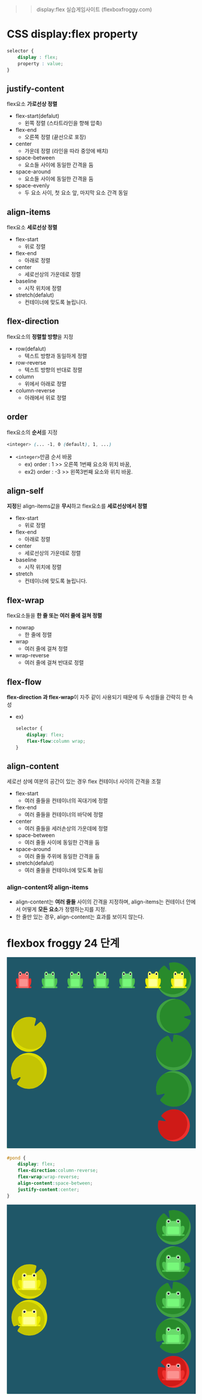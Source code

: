 >> display:flex 실습게임사이트 (flexboxfroggy.com)

# CSS display:flex property 
```css
selector {
    display : flex;
    property : value;
}
```

## justify-content 
flex요소 **가로선상 정렬**

* flex-start(defalut)
  * 왼쪽 정렬 (스타트라인을 향해 압축)
* flex-end
  * 오른쪽 정렬 (끝선으로 포장)
* center
  * 가운데 정렬 (라인을 따라 중앙에 배치)
* space-between
  * 요소들 사이에 동일한 간격을 둠
* space-around
  * 요소들 사이에 동일한 간격을 둠
* space-evenly
  * 두 요소 사이, 첫 요소 앞, 마지막 요소 간격 동일

## align-items
flex요소 **세로선상 정렬**

* flex-start
  * 위로 정렬
* flex-end
  * 아래로 정렬
* center 
  * 세로선상의 가운데로 정렬
* baseline
  * 시작 위치에 정렬
* stretch(defalut)
  * 컨테이너에 맞도록 늘립니다.

## flex-direction
flex요소의 **정렬할 방향**을 지정
* row(defalut)
  * 텍스트 방향과 동일하게 정렬
* row-reverse
  * 텍스트 방향의 반대로 정렬
* column
  * 위에서 아래로 정렬
* column-reverse
  * 아래에서 위로 정렬

## order
flex요소의 **순서**를 지정
```css
<integer> (... -1, 0 (default), 1, ...)
```
- ```<integer>```만큼 순서 바꿈 
  - ex) order : 1  >> 오른쪽 1번째 요소와 위치 바꿈, 
  - ex2) order : -3  >> 왼쪽3번째 요소와 위치 바꿈.

## align-self
**지정**된 align-items값을 **무시**하고 flex요소를 **세로선상에서 정렬**
* flex-start
  * 위로 정렬
* flex-end
  * 아래로 정렬
* center 
  * 세로선상의 가운데로 정렬
* baseline
  * 시작 위치에 정렬
* stretch
  * 컨테이너에 맞도록 늘립니다.

## flex-wrap
flex요소들을 **한 줄 또는 여러 줄에 걸쳐 정렬**
* nowrap
  * 한 줄에 정렬
* wrap
  * 여러 줄에 걸쳐 정렬
* wrap-reverse
  * 여러 줄에 걸쳐 반대로 정렬

## flex-flow
**flex-direction 과 flex-wrap**이 자주 같이 사용되기 때문에 두 속성들을 간략히 한 속성
* ex) 
    ```css
    selector {
        display: flex;
        flex-flow:column wrap;
    }
    ```

## align-content
세로선 상에 여분의 공간이 있는 경우 flex 컨테이너 사이의 간격을 조절
* flex-start
  * 여러 줄들을 컨테이너의 꼭대기에 정렬
* flex-end
  * 여러 줄들을 컨테이너의 바닥에 정렬
* center
  * 여러 줄들을 세러손상의 가운데에 정렬
* space-between
  * 여러 줄들 사이에 동일한 간격을 둠
* space-around
  * 여러 줄들 주위에 동일한 간격을 둠
* stretch(defalut)
  * 여러 줄들을 컨테이너에 맞도록 늘림

### align-content와 align-items
* align-content는 **여러 줄들** 사이의 간격을 지정하며, align-items는 컨테이너 안에서 어떻게 **모든 요소**가 정렬하는지를 지정.
* 한 줄만 있는 경우, align-content는 효과를 보이지 않는다.

# flexbox froggy 24 단계
![FlexboxFroggyStep24Question](image/FlexboxFroggyStep24Question_image.png)
```css
#pond {
    display: flex;
    flex-direction:column-reverse;
    flex-wrap:wrap-reverse;
    align-content:space-between;
    justify-content:center;
}
```
![FlexboxFroggyStep24Result_image](image/FlexboxFroggyStep24Result_image.png)